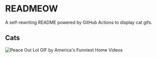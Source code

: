 # READMEOW

A self-rewriting README powered by GitHub Actions to display cat gifs.

## Cats

![Peace Out Lol GIF by America's Funniest Home Videos](https://media3.giphy.com/media/l4KibK3JwaVo0CjDO/200.gif?cid=9acd02daviso2dsx10b90n7mqh7eb7ubl6006r5pg6u52iak&ep=v1_gifs_search&rid=200.gif&ct=g)
